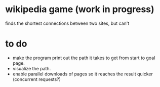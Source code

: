 # wikipedia game (work in progress)
finds the shortest connections between two sites, but can't 

# to do
- make the program print out the path it takes to get from start to goal page.
- visualize the path.
- enable parallel downloads of pages so it reaches the result quicker (concurrent requests?)
